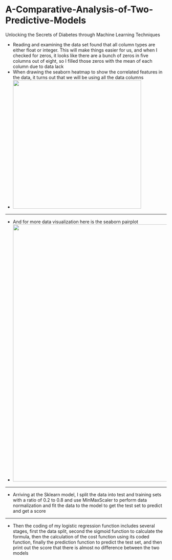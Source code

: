 # A-Comparative-Analysis-of-Two-Predictive-Models
Unlocking the Secrets of Diabetes through Machine Learning Techniques
- Reading and examining the data set found that all column types are either float or integer. This will make things easier for us, and when I checked for zeros, it looks like there are a bunch of zeros in five columns out of eight, so I filled those zeros with the mean of each column due to data lack
- When drawing the seaborn heatmap to show the correlated features in the data, it turns out that we will be using all the data columns
- <img src = "https://user-images.githubusercontent.com/85246622/207991503-42808772-ce41-4ba9-a6d4-0fa921b2d40c.png" width = "400" height = "400" />
---------------------------------------------
- And for more data visualization here is the seaborn pairplot 
- <img src = "https://user-images.githubusercontent.com/85246622/207991666-7df08fbb-1940-4180-aee5-3e5f79d4adc6.png" width = "1000" height = "800" />
---------------------------------------------
- Arriving at the Sklearn model, I split the data into test and training sets with a ratio of 0.2 to 0.8 and use MinMaxScaler to perform data normalization and fit the data to the model to get the test set to predict and get a score
---------------------------------------------
- Then the coding of my logistic regression function includes several stages, first the data split, second the sigmoid function to calculate the formula, then the calculation of the cost function using its coded function, finally the prediction function to predict the test set, and then print out the score that there is almost no difference between the two models
